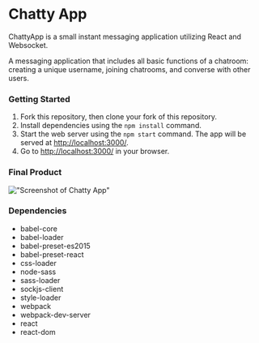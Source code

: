 Chatty App
=====================

ChattyApp is a small instant messaging application utilizing React and Websocket.

A messaging application that includes all basic functions of a chatroom: creating a unique username, joining chatrooms, and converse with other users.


### Getting Started

1. Fork this repository, then clone your fork of this repository.
2. Install dependencies using the `npm install` command.
3. Start the web server using the `npm start` command. The app will be served at <http://localhost:3000/>.
4. Go to <http://localhost:3000/> in your browser.


### Final Product

!["Screenshot of Chatty App"]()


### Dependencies

* babel-core
* babel-loader
* babel-preset-es2015
* babel-preset-react
* css-loader
* node-sass
* sass-loader
* sockjs-client
* style-loader
* webpack
* webpack-dev-server
* react
* react-dom

